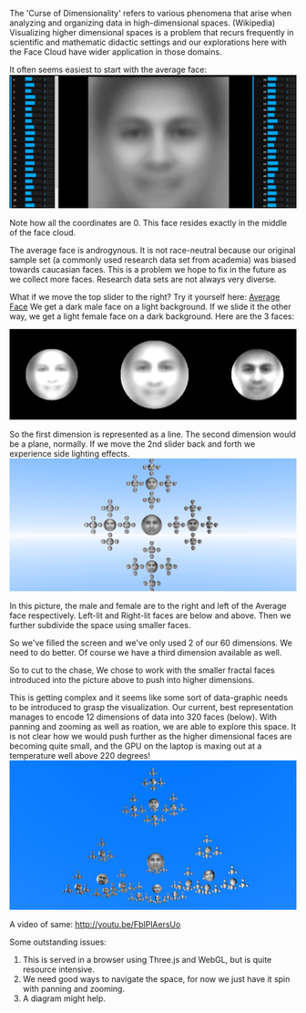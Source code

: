 The 'Curse of Dimensionality' refers to various phenomena that arise when analyzing and organizing data in high-dimensional spaces. (Wikipedia) Visualizing higher dimensional spaces is a problem that recurs frequently in scientific and mathematic didactic settings and our explorations here with the Face Cloud have wider application in those domains.

It often seems easiest to start with the average face:
![Average face](../project_images/2014-03-02/average.jpg?raw=true)

Note how all the coordinates are 0. This face resides exactly in the middle of the face cloud.   

The average face is androgynous. It is not race-neutral because our original sample set (a commonly used research data set from academia) was biased towards caucasian faces. This is a problem we hope to fix in the future as we collect more faces. Research data sets are not always very diverse. 

What if we move the top slider to the right? Try it yourself here: [Average Face](http://facefield.org/SynthFace.aspx?c0=0&c1=0&c2=0&c3=0&c4=0&c5=0&c6=0&c7=0&c8=0&c9=0&c10=0&c11=0&c12=0&c13=0&c14=0&c15=0&c16=0&c17=0&c18=0&c19=0&c20=0&c21=0&c22=0&c23=0&c24=0&c25=0&c26=0&c27=0&c28=0&c29=0&c30=0&c31=0&c32=0&c33=0&c34=0&c35=0&c36=0&c37=0&c38=0&c39=0&c40=0&c41=0&c42=0&c43=0&c44=0&c45=0&c46=0&c47=0&c48=0&c49=0&c50=0&c51=0&c52=0&c53=0&c54=0&c55=0&c56=0&c57=0&c58=0&c59=0&) We get a dark male face on a light background. If we slide it the other way, we get a light female face on a dark background. Here are the 3 faces: 

![Average face](../project_images/2014-03-02/AdamAndEve.png?raw=true)

So the first dimension is represented as a line. The second dimension would be a plane, normally. If we move the 2nd slider back and forth we experience side lighting effects.
![Plane](../project_images/2014-03-02/cross.png?raw=true)

In this picture, the male and female are to the right and left of the Average face respectively. Left-lit and Right-lit faces are below and above. Then we further subdivide the space using smaller faces.

So we've filled the screen and we've only used 2 of our 60 dimensions. We need to do better. Of course we have a third dimension available as well. 

So to cut to the chase, We chose to work with the smaller fractal faces introduced into the picture above to push into higher dimensions.

This is getting complex and it seems like some sort of data-graphic needs to be introduced to grasp the visualization. Our current, best representation manages to encode 12 dimensions of data into 320 faces (below). With panning and zooming as well as roation, we are able to explore this space. It is not clear how we would push further as the higher dimensional faces are becoming quite small, and the GPU on the laptop is maxing out at a temperature well above 220 degrees!
![Sky](../project_images/2014-03-02/Sky.jpg?raw=true)

A video of same:
http://youtu.be/FbIPlAersUo

Some outstanding issues:   
1. This is served in a browser using Three.js and WebGL, but is quite resource intensive.    
2. We need good ways to navigate the space, for now we just have it spin with panning and zooming.   
3. A diagram might help.   

